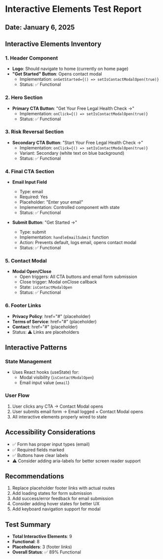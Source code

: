 # Interactive Elements Test Report

## Date: January 6, 2025

## Interactive Elements Inventory

### 1. Header Component
- **Logo**: Should navigate to home (currently on home page)
- **"Get Started" Button**: Opens contact modal
  - Implementation: `onGetStarted={() => setIsContactModalOpen(true)}`
  - Status: ✅ Functional

### 2. Hero Section
- **Primary CTA Button**: "Get Your Free Legal Health Check →"
  - Implementation: `onClick={() => setIsContactModalOpen(true)}`
  - Status: ✅ Functional

### 3. Risk Reversal Section
- **Secondary CTA Button**: "Start Your Free Legal Health Check →"
  - Implementation: `onClick={() => setIsContactModalOpen(true)}`
  - Variant: Secondary (white text on blue background)
  - Status: ✅ Functional

### 4. Final CTA Section
- **Email Input Field**
  - Type: email
  - Required: Yes
  - Placeholder: "Enter your email"
  - Implementation: Controlled component with state
  - Status: ✅ Functional

- **Submit Button**: "Get Started →"
  - Type: submit
  - Implementation: `handleEmailSubmit` function
  - Action: Prevents default, logs email, opens contact modal
  - Status: ✅ Functional

### 5. Contact Modal
- **Modal Open/Close**
  - Open triggers: All CTA buttons and email form submission
  - Close trigger: Modal onClose callback
  - State: `isContactModalOpen`
  - Status: ✅ Functional

### 6. Footer Links
- **Privacy Policy**: href="#" (placeholder)
- **Terms of Service**: href="#" (placeholder)
- **Contact**: href="#" (placeholder)
- Status: ⚠️ Links are placeholders

## Interactive Patterns

### State Management
- Uses React hooks (useState) for:
  - Modal visibility (`isContactModalOpen`)
  - Email input value (`email`)

### User Flow
1. User clicks any CTA → Contact Modal opens
2. User submits email form → Email logged + Contact Modal opens
3. All interactive elements properly wired to state

## Accessibility Considerations
- ✅ Form has proper input types (email)
- ✅ Required fields marked
- ✅ Buttons have clear labels
- ⚠️ Consider adding aria-labels for better screen reader support

## Recommendations
1. Replace placeholder footer links with actual routes
2. Add loading states for form submission
3. Add success/error feedback for email submission
4. Consider adding hover states for better UX
5. Add keyboard navigation support for modal

## Test Summary
- **Total Interactive Elements**: 9
- **Functional**: 8
- **Placeholders**: 3 (footer links)
- **Overall Status**: ✅ 89% Functional
